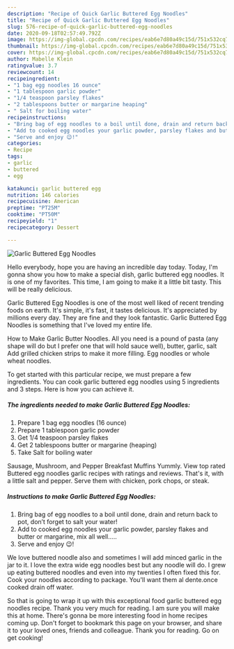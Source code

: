 ```yaml
---
description: "Recipe of Quick Garlic Buttered Egg Noodles"
title: "Recipe of Quick Garlic Buttered Egg Noodles"
slug: 576-recipe-of-quick-garlic-buttered-egg-noodles
date: 2020-09-18T02:57:49.792Z
image: https://img-global.cpcdn.com/recipes/eab6e7d80a49c15d/751x532cq70/garlic-buttered-egg-noodles-recipe-main-photo.jpg
thumbnail: https://img-global.cpcdn.com/recipes/eab6e7d80a49c15d/751x532cq70/garlic-buttered-egg-noodles-recipe-main-photo.jpg
cover: https://img-global.cpcdn.com/recipes/eab6e7d80a49c15d/751x532cq70/garlic-buttered-egg-noodles-recipe-main-photo.jpg
author: Mabelle Klein
ratingvalue: 3.7
reviewcount: 14
recipeingredient:
- "1 bag egg noodles 16 ounce"
- "1 tablespoon garlic powder"
- "1/4 teaspoon parsley flakes"
- "2 tablespoons butter or margarine heaping"
- " Salt for boiling water"
recipeinstructions:
- "Bring bag of egg noodles to a boil until done, drain and return back to pot, don’t forget to salt your water!"
- "Add to cooked egg noodles your garlic powder, parsley flakes and butter or margarine, mix all well....."
- "Serve and enjoy 😉!"
categories:
- Recipe
tags:
- garlic
- buttered
- egg

katakunci: garlic buttered egg 
nutrition: 146 calories
recipecuisine: American
preptime: "PT25M"
cooktime: "PT50M"
recipeyield: "1"
recipecategory: Dessert

---
```



![Garlic Buttered Egg Noodles](https://img-global.cpcdn.com/recipes/eab6e7d80a49c15d/751x532cq70/garlic-buttered-egg-noodles-recipe-main-photo.jpg)

Hello everybody, hope you are having an incredible day today. Today, I'm gonna show you how to make a special dish, garlic buttered egg noodles. It is one of my favorites. This time, I am going to make it a little bit tasty. This will be really delicious.

Garlic Buttered Egg Noodles is one of the most well liked of recent trending foods on earth. It's simple, it's fast, it tastes delicious. It's appreciated by millions every day. They are fine and they look fantastic. Garlic Buttered Egg Noodles is something that I've loved my entire life.

How to Make Garlic Butter Noodles. All you need is a pound of pasta (any shape will do but I prefer one that will hold sauce well), butter, garlic, salt Add grilled chicken strips to make it more filling. Egg noodles or whole wheat noodles.


To get started with this particular recipe, we must prepare a few ingredients. You can cook garlic buttered egg noodles using 5 ingredients and 3 steps. Here is how you can achieve it.

<!--inarticleads1-->

##### The ingredients needed to make Garlic Buttered Egg Noodles:

1. Prepare 1 bag egg noodles (16 ounce)
1. Prepare 1 tablespoon garlic powder
1. Get 1/4 teaspoon parsley flakes
1. Get 2 tablespoons butter or margarine (heaping)
1. Take  Salt for boiling water


Sausage, Mushroom, and Pepper Breakfast Muffins Yummly. View top rated Buttered egg noodles garlic recipes with ratings and reviews. That&#39;s it, with a little salt and pepper. Serve them with chicken, pork chops, or steak. 

<!--inarticleads2-->

##### Instructions to make Garlic Buttered Egg Noodles:

1. Bring bag of egg noodles to a boil until done, drain and return back to pot, don’t forget to salt your water!
1. Add to cooked egg noodles your garlic powder, parsley flakes and butter or margarine, mix all well.....
1. Serve and enjoy 😉!


We love buttered noodle also and sometimes I will add minced garlic in the jar to it. I love the extra wide egg noodles best but any noodle will do. I grew up eating buttered noodles and even into my twenties I often fixed this for. Cook your noodles according to package. You&#39;ll want them al dente.once cooked drain off water. 

So that is going to wrap it up with this exceptional food garlic buttered egg noodles recipe. Thank you very much for reading. I am sure you will make this at home. There's gonna be more interesting food in home recipes coming up. Don't forget to bookmark this page on your browser, and share it to your loved ones, friends and colleague. Thank you for reading. Go on get cooking!
